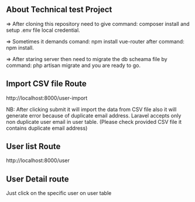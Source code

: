 

## About Technical test Project

=> After cloning this repository need to give command: composer install and setup .env file local credential.

=> Sometimes it demands comand: npm install vue-router after command: npm install.

=> After staring server then need to migrate the db scheama file by command: php artisan migrate and you are ready to go.


## Import CSV file Route

http://localhost:8000/user-import

NB: After clicking submit it will import the data from CSV file also it will generate error because of duplicate email address. Laravel accepts only non duplicate user email in user table. (Please check provided CSV file it contains duplicate email address) 

## User list Route

http://localhost:8000/user

## User Detail route

Just click on the specific user on user table

